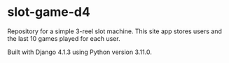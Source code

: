 # slot-game-d4

Repository for a simple 3-reel slot machine. This site app stores users and the last 10 games played for each user.

Built with Django 4.1.3 using Python version 3.11.0.